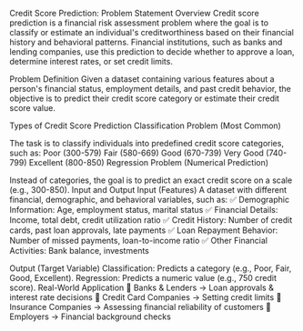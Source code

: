 Credit Score Prediction: Problem Statement
Overview
Credit score prediction is a financial risk assessment problem where the goal is to classify or estimate an individual's creditworthiness based on their financial history and behavioral patterns. Financial institutions, such as banks and lending companies, use this prediction to decide whether to approve a loan, determine interest rates, or set credit limits.

Problem Definition
Given a dataset containing various features about a person's financial status, employment details, and past credit behavior, the objective is to predict their credit score category or estimate their credit score value.

Types of Credit Score Prediction
Classification Problem (Most Common)

The task is to classify individuals into predefined credit score categories, such as:
Poor (300-579)
Fair (580-669)
Good (670-739)
Very Good (740-799)
Excellent (800-850)
Regression Problem (Numerical Prediction)

Instead of categories, the goal is to predict an exact credit score on a scale (e.g., 300-850).
Input and Output
Input (Features)
A dataset with different financial, demographic, and behavioral variables, such as:
✅ Demographic Information: Age, employment status, marital status
✅ Financial Details: Income, total debt, credit utilization ratio
✅ Credit History: Number of credit cards, past loan approvals, late payments
✅ Loan Repayment Behavior: Number of missed payments, loan-to-income ratio
✅ Other Financial Activities: Bank balance, investments

Output (Target Variable)
Classification: Predicts a category (e.g., Poor, Fair, Good, Excellent).
Regression: Predicts a numeric value (e.g., 750 credit score).
Real-World Application
🔹 Banks & Lenders → Loan approvals & interest rate decisions
🔹 Credit Card Companies → Setting credit limits
🔹 Insurance Companies → Assessing financial reliability of customers
🔹 Employers → Financial background checks
